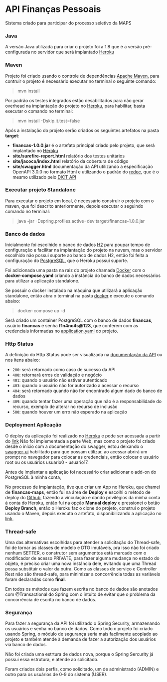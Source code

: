 # API Finanças Pessoais
Sistema criado para participar do processo seletivo da MAPS

### Java
A versão Java utilizada para criar o projeto foi a 1.8 que é a versão pré-configurada no servidor que será implantado 
[Heroku](https://www.heroku.com)

### Maven
Projeto foi criado usando o controle de dependências [Apache Maven](https://maven.apache.org/), para contruir o projeto 
é necessário executar no terminal o seguinte comando:
> mvn install

Por padrão os testes integrados estão desabilitados para não gerar overhead na implantação do projeto no [Heroku](https://www.heroku.com), 
para habilitar, basta executar o comando no terminal:
> mvn install -Dskip.it.test=false


Após a instalação do projeto serão criados os seguintes artefatos na pasta __target__:
* __financas-1.0.0.jar__ é o artefato principal criado pelo projeto, que será implantado no [Heroku](https://www.heroku.com)
* __site/surefire-report.html__ relatório dos testes unitários
* __site/jacoco/index.html__ relatório da cobertura de código
* __site/swagger.html__ documentação da API utilizando a especificação OpenAPI 3.0.0 no formato Html e utilizando o 
padrão do [redoc](https://github.com/Redocly/redoc), que é o mesmo utilizado pelo [DICT API](https://www.bcb.gov.br/content/estabilidadefinanceira/forumpireunioes/api-dict.html)

### Executar projeto Standalone
Para executar o projeto em local, é necessário construir o projeto com o maven, que foi descrito anteriormente, depois 
executar o seguindo comando no terminal:
> java -jar -Dspring.profiles.active=dev target/financas-1.0.0.jar

### Banco de dados
Inicialmente foi escolhido o banco de dados [H2](https://www.h2database.com/html/main.html) para poupar tempo de 
configuração e facilitar na implantação do projeto na nuvem, mas o servidor escolhido não possui suporte ao banco de 
dados H2, então foi feita a configuração do [PostgreSQL](https://www.postgresql.org/), que o Heroku possui suporte.

Foi adicionada uma pasta na raiz do projeto chamada [Docker](https://www.docker.com) com o __docker-compose.yaml__ criando 
a instância do banco de dados necessários para utilizar a aplicação standalone.

Se possuir o docker instalado na máquina que utilizará a aplicação standalone, então abra o terminal na pasta [docker](/docker) 
e execute o comando abaixo:
> docker-compose up -d

Será criado um container PostgreSQL com o banco de dados __financas__, usuário __financas__ e senha __f1n4nc4s@123__, 
que conferem com as credenciais informadas no [application.yaml](src/main/resources/application.yaml) do projeto. 

### Http Status
A definição do Http Status pode ser visualizada na [documentação da API](docs/swagger.html) ou nos itens abaixo:
* `200`: será retornado como caso de sucesso da API
* `400`: retornará erros de validação e negócio
* `401`: quando o usuário não estiver autenticado
* `403`: quando o usuário não for autorizado a acessar o recurso
* `404`: será retornado quando não for encontrado algum dado do banco de dados
* `409`: quando tentar fazer uma operação que não é a responsabilidade do recurso, exemplo de alterar no recurso de inclusão 
* `500`: quando houver um erro não esperado na aplicação


### Deployment Aplicação
O deploy da aplicação foi realizado no [Heroku](https://www.heroku.com) e pode ser acessada a partir do [link](https://financas-maps.herokuapp.com/financas)
Não foi implementada a parte Web, mas como o projeto foi criado desde o início com a documentação do swagger, estou deixando
o [swagger-ui](https://financas-maps.herokuapp.com/financas/swagger-ui.html) habilitado para que possam utilizar, ao acessar
abrirá um prompt no navegador para colocar as credenciais, então colocar o usuário root ou os usuários usuario0 - usuario17.

Antes de implantar a aplicação foi necessário criar adicionar o add-on do PostgreSQL à minha conta, 

No processo de implantação, tive que criar um App no Heroku, que chamei de __financas-maps__, então fui na área de __Deploy__
e escolhi o método de deploy do [Github](), fazendo a vinculação e dando privilégios da minha conta à conta do Heroku, 
então fui na opção __Manual deploy__ e pressionei o botão __Deploy Branch__, então o Heroku faz o clone do projeto, 
construi o projeto usando o Maven, depois executa o artefato, disponibilizando a aplicação no [link](https://financas-maps.herokuapp.com/financas).


### Thread-safe
Uma das alternativas escolhidas para atender a solicitação do Thread-safe, foi de tornar as classes de modelo e DTO 
imutáveis, pra isso não foi criado nenhum SETTER, o construtor sem argumentos está marcado com o modificador de acesso 
PRIVATE, para fazer alguma mudança no estado do objeto, é preciso criar uma nova instância dele, evitando que uma Thread 
possa substituir o valor da outra. Como as classes de serviço e Controller Rest não são thread-safe, para minimizar a 
concorrência todas as variáveis foram declaradas como __final__. 

Em todos os métodos que fazem escrita no banco de dados são anotados com @Transactional do Spring com o intuito de evitar
que o problema da concorrência de escrita no banco de dados.


### Segurança
Para fazer a segurança da API foi utilizado o Spring Security, armazenando os usuários e senha no banco de dados. 
Como todo o projeto foi criado usando Spring, o módulo de segurança seria mais facilmente acoplado ao projeto e também 
atende à demanda de fazer a autorização dos usuários via banco de dados.

Não foi criada uma estrtura de dados nova, porque o Spring Sercurity já possui essa estrutura, e atende ao solicitado.

Foram criados dois perfis, como solicitado, um de administrado (ADMIN) e outro para os usuários de 0-9 do sistema (USER).
